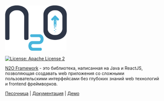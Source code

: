 <p>
  <a href="https://n2oapp.net/" target="_blank">
    <img src="logo.png" alt="N2O Framework" width="200">
  </a>
</p>

[![License: Apache License 2](https://img.shields.io/hexpm/l/plug.svg?style=flat)](http://www.apache.org/licenses/LICENSE-2.0)

[N2O Framework](https://n2oapp.net) - это библиотека, написанная на Java и ReactJS, позволяющая создавать web приложения
со сложными пользовательскими интерфейсами без глубоких знаний web технологий и frontend фреймворков.

[Песочница](https://sandbox.n2oapp.net/) <span> | </span>    [Документация](https://n2oapp.net/docs/)
| </span>    [Демо](https://n2oapp.net/demo/) <span> 
